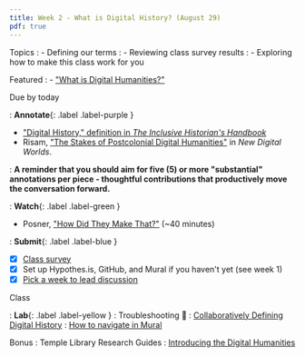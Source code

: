 ```yaml
---
title: Week 2 - What is Digital History? (August 29)
pdf: true
---
```


Topics
: - Defining our terms
: - Reviewing class survey results
: - Exploring how to make this class work for you

Featured
: - ["What is Digital Humanities?"](http://whatisdigitalhumanities.com/)

Due by today

: **Annotate**{: .label .label-purple }
  - ["Digital History," definition in *The Inclusive Historian's Handbook*](https://inclusivehistorian.com/digital-history/)
  - Risam, ["The Stakes of Postcolonial Digital Humanities"](https://github.com/HIST5152/pdfs/blob/main/Risam-New_Digital_Worlds_Postcolonial_Digital_Humanities-Chapter_1._The_Stakes_of_Postcolonial_Digital_Humanities.pdf?raw=true) in *New Digital Worlds*.
  
: **A reminder that you should aim for five (5) or more "substantial" annotations per piece - thoughtful contributions that productively move the conversation forward.**

: **Watch**{: .label .label-green }
  - Posner, ["How Did They Make That?"](https://archive.org/details/howdidtheymakethat) (~40 minutes)

: **Submit**{: .label .label-blue } 
  - [x] [Class survey](https://forms.office.com/r/seeNvBfMir)
  - [x] Set up Hypothes.is, GitHub, and Mural if you haven't yet (see week 1)
  - [x] [Pick a week to lead discussion](https://tuprd-my.sharepoint.com/:x:/g/personal/tug81708_temple_edu/EacAt-yDPZ9Cnn2HSiWRaYABUyCfnsv_-a2PTT--gvgWRQ?e=2gJPlT)

Class

: **Lab**{: .label .label-yellow } 
: Troubleshooting 🔧
: [Collaboratively Defining Digital History](https://app.mural.co/invitation/mural/digitalhistoryfall20226051/1661185235378?sender=uf8efadd416870c5b91552745&key=449e8dcc-e6d3-4e6a-9043-9ec4d8b23013)
    : [How to navigate in Mural](https://learning.mural.co/courses/getting-started#navigating-around-the-mural)

Bonus
: Temple Library Research Guides
    : [Introducing the Digital Humanities](https://guides.temple.edu/digitalhumanities)

